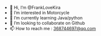 - 👋 Hi, I’m @FrankLoveKira
- 👀 I’m interested in Motorcycle
- 🌱 I’m currently learning Java/python
- 💞️ I’m looking to collaborate on Github
- 📫 How to reach me : 368744697@qq.com

<!---
FrankLoveKira/FrankLoveKira is a ✨ special ✨ repository because its `README.md` (this file) appears on your GitHub profile.
You can click the Preview link to take a look at your changes.
--->
